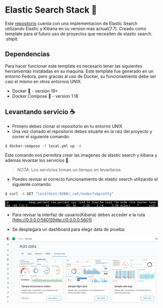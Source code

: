 # Elastic Search Stack :rainbow:

Este [repositorio](https://github.com/JeremySilvaSilva/elastic-search-docker) cuenta con una implementacion de Elastic Search utilizando Elastic y Kibana en su version mas actual(7.7). Creado como template para el futuro uso de proyectos que necesiten de elastic search. :shipit:

## Dependencias 

Para hacer funcionar este template es necesario tener las siguientes herramientas instaladas en su maquina. Este template fue generado en un entorno Fedora, pero gracias al uso de Docker, su funcionamiento debe ser casi el mismo en otros entornos UNIX.

- Docker :whale: - version 19+
- Docker Compose :whale2: - version 1.18

## Levantando servicio :coffee:

- Primero debes clonar el repositorio en tu entorno UNIX
- Una vez clonado el repositorio debes situarte en la raiz del proyecto y correr el siguiente comando:

```sh
$ docker-compose -f local.yml up -d
```
Este comando nos permitira crear las imagenes de elastic search y kibana y ademas levantar los servicios :rocket:. 
> *NOTA*: Los servicios toman un tiempo en levantarse.

- Puedes revisar el correcto funcionamiento de elastic search utilizando el siguiente comando:

```sh
$ curl -X GET "localhost:9200/_cat/nodes?v&pretty"
```

![Elastic Response](/screenshots/elastic_response.png)

- Para revisar la interfaz de usuario(Kibana) debes acceder e la ruta [http://0.0.0.0:5601](http://0.0.0.0:5601)

- Se desplegara un dashboard para elegir data de prueba:


![Kibana Response](/screenshots/kibana_dashboard.png)